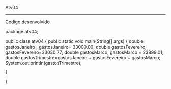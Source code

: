 Atv04
<hr>
Codigo desenvolvido

package atv04;

public class atv04 {
    public static void main(String[] args) {
        double gastosJaneiro ;
        gastosJaneiro= 33000.00;
        double gastosFevereiro;
        gastosFevereiro=33030.77;
        double gastosMarco;
        gastosMarco = 23899.01;
        double gastosTrimestre=gastosJaneiro + gastosFevereiro + gastosMarco;
        System.out.println(gastosTrimestre);

        


    }
}
</hr>
